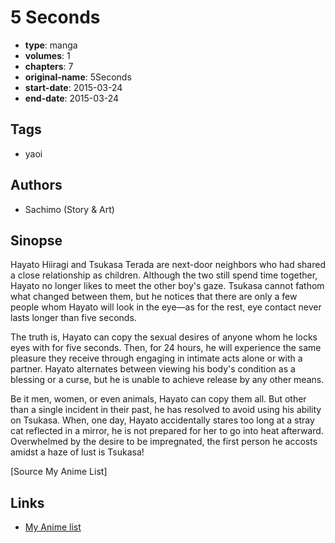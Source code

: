 # 5 Seconds

-   **type**: manga
-   **volumes**: 1
-   **chapters**: 7
-   **original-name**: 5Seconds
-   **start-date**: 2015-03-24
-   **end-date**: 2015-03-24

## Tags

-   yaoi

## Authors

-   Sachimo (Story & Art)

## Sinopse

Hayato Hiiragi and Tsukasa Terada are next-door neighbors who had shared a close relationship as children. Although the two still spend time together, Hayato no longer likes to meet the other boy's gaze. Tsukasa cannot fathom what changed between them, but he notices that there are only a few people whom Hayato will look in the eye—as for the rest, eye contact never lasts longer than five seconds.

The truth is, Hayato can copy the sexual desires of anyone whom he locks eyes with for five seconds. Then, for 24 hours, he will experience the same pleasure they receive through engaging in intimate acts alone or with a partner. Hayato alternates between viewing his body's condition as a blessing or a curse, but he is unable to achieve release by any other means.

Be it men, women, or even animals, Hayato can copy them all. But other than a single incident in their past, he has resolved to avoid using his ability on Tsukasa. When, one day, Hayato accidentally stares too long at a stray cat reflected in a mirror, he is not prepared for her to go into heat afterward. Overwhelmed by the desire to be impregnated, the first person he accosts amidst a haze of lust is Tsukasa!

[Source My Anime List]

## Links

-   [My Anime list](https://myanimelist.net/manga/107964/5_Seconds)
